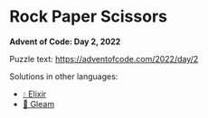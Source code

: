 # Rock Paper Scissors

**Advent of Code: Day 2, 2022**

Puzzle text: <https://adventofcode.com/2022/day/2>

Solutions in other languages:

- [💧 Elixir](../../../elixir/lib/2022/02_rock_paper_scissors)
- [🌠 Gleam](../../../gleam/aoc/src/aoc_2022/README_day_2.md)
